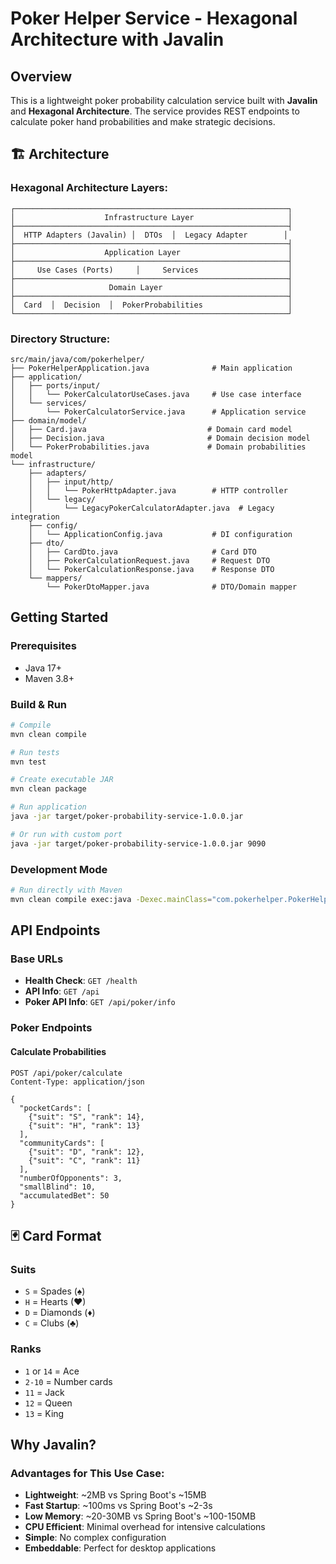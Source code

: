 # Poker Helper Service - Hexagonal Architecture with Javalin

## Overview

This is a lightweight poker probability calculation service built with **Javalin** and **Hexagonal Architecture**. The service provides REST endpoints to calculate poker hand probabilities and make strategic decisions.

## 🏗️ Architecture

### Hexagonal Architecture Layers:

```
┌─────────────────────────────────────────────────────────────┐
│                    Infrastructure Layer                     │
├─────────────────────────────────────────────────────────────┤
│  HTTP Adapters (Javalin) │  DTOs  │  Legacy Adapter        │
├─────────────────────────────────────────────────────────────┤
│                    Application Layer                        │
├─────────────────────────────────────────────────────────────┤
│     Use Cases (Ports)     │     Services                    │
├─────────────────────────────────────────────────────────────┤
│                     Domain Layer                            │
├─────────────────────────────────────────────────────────────┤
│  Card  │  Decision  │  PokerProbabilities                   │
└─────────────────────────────────────────────────────────────┘
```

### Directory Structure:
```
src/main/java/com/pokerhelper/
├── PokerHelperApplication.java              # Main application
├── application/
│   ├── ports/input/
│   │   └── PokerCalculatorUseCases.java     # Use case interface
│   └── services/
│       └── PokerCalculatorService.java      # Application service
├── domain/model/
│   ├── Card.java                           # Domain card model
│   ├── Decision.java                       # Domain decision model
│   └── PokerProbabilities.java             # Domain probabilities model
└── infrastructure/
    ├── adapters/
    │   ├── input/http/
    │   │   └── PokerHttpAdapter.java        # HTTP controller
    │   └── legacy/
    │       └── LegacyPokerCalculatorAdapter.java  # Legacy integration
    ├── config/
    │   └── ApplicationConfig.java           # DI configuration
    ├── dto/
    │   ├── CardDto.java                     # Card DTO
    │   ├── PokerCalculationRequest.java     # Request DTO
    │   └── PokerCalculationResponse.java    # Response DTO
    └── mappers/
        └── PokerDtoMapper.java              # DTO/Domain mapper
```

## Getting Started

### Prerequisites
- Java 17+
- Maven 3.8+

### Build & Run
```bash
# Compile
mvn clean compile

# Run tests
mvn test

# Create executable JAR
mvn clean package

# Run application
java -jar target/poker-probability-service-1.0.0.jar

# Or run with custom port
java -jar target/poker-probability-service-1.0.0.jar 9090
```

### Development Mode
```bash
# Run directly with Maven
mvn clean compile exec:java -Dexec.mainClass="com.pokerhelper.PokerHelperApplication"
```

## API Endpoints

### Base URLs
- **Health Check**: `GET /health`
- **API Info**: `GET /api`
- **Poker API Info**: `GET /api/poker/info`

### Poker Endpoints

#### Calculate Probabilities
```http
POST /api/poker/calculate
Content-Type: application/json

{
  "pocketCards": [
    {"suit": "S", "rank": 14},
    {"suit": "H", "rank": 13}
  ],
  "communityCards": [
    {"suit": "D", "rank": 12},
    {"suit": "C", "rank": 11}
  ],
  "numberOfOpponents": 3,
  "smallBlind": 10,
  "accumulatedBet": 50
}
```

## 🃏 Card Format

### Suits
- `S` = Spades (♠)
- `H` = Hearts (♥)
- `D` = Diamonds (♦)
- `C` = Clubs (♣)

### Ranks
- `1` or `14` = Ace
- `2-10` = Number cards
- `11` = Jack
- `12` = Queen
- `13` = King

## Why Javalin?

### Advantages for This Use Case:
- **Lightweight**: ~2MB vs Spring Boot's ~15MB
- **Fast Startup**: ~100ms vs Spring Boot's ~2-3s
- **Low Memory**: ~20-30MB vs Spring Boot's ~100-150MB
- **CPU Efficient**: Minimal overhead for intensive calculations
- **Simple**: No complex configuration
- **Embeddable**: Perfect for desktop applications
